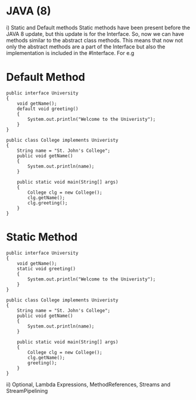 # JAVA (8)
i) Static and Default methods
Static methods have been present before the JAVA 8 update, but this update is for the Interface. So, now we can have methods similar to the abstract class methods. This means that now not only the abstract methods are a part of the Interface but also the implementation is included in the #Interface.
For e.g
# Default Method
```
public interface University
{
    void getName();
    default void greeting()
    {
        System.out.println("Welcome to the Univeristy"); 
    }
}

public class College implements Univeristy
{
    String name = "St. John's College";
    public void getName()
    {
        System.out.println(name);
    }

    public static void main(String[] args)
    {
        College clg = new College();
        clg.getName();
        clg.greeting();
    }
}
```
# Static Method
```
public interface University
{
    void getName();
    static void greeting()
    {
        System.out.println("Welcome to the Univeristy"); 
    }
}

public class College implements Univeristy
{
    String name = "St. John's College";
    public void getName()
    {
        System.out.println(name);
    }

    public static void main(String[] args)
    {
        College clg = new College();
        clg.getName();
        greeting();
    }
}
```

ii) Optional, Lambda Expressions, MethodReferences, Streams and StreamPipelining
